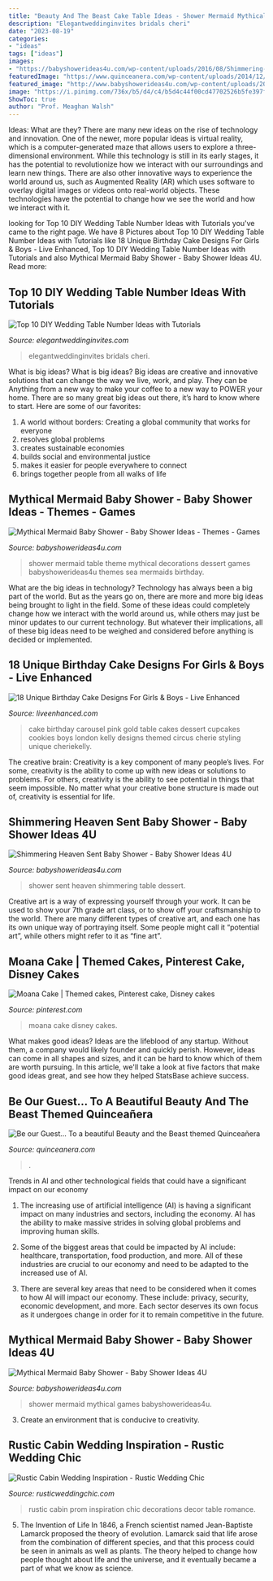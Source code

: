 ```yaml
---
title: "Beauty And The Beast Cake Table Ideas - Shower Mermaid Mythical Games Babyshowerideas4u"
description: "Elegantweddinginvites bridals cheri"
date: "2023-08-19"
categories:
- "ideas"
tags: ["ideas"]
images:
- "https://babyshowerideas4u.com/wp-content/uploads/2016/08/Shimmering-Heaven-Sent-Baby-Shower-Dessert-Table.jpg"
featuredImage: "https://www.quinceanera.com/wp-content/uploads/2014/12/e716febe24a4b630798a2285b3dee94e.jpg"
featured_image: "http://www.babyshowerideas4u.com/wp-content/uploads/2016/06/Mythical-Mermaid-Baby-Shower-Dessert-Table-600x806.jpg"
image: "https://i.pinimg.com/736x/b5/d4/c4/b5d4c44f00cd47702526b5fe397fcdca.jpg"
ShowToc: true
author: "Prof. Meaghan Walsh"
---
```



Ideas: What are they?
There are many new ideas on the rise of technology and innovation. One of the newer, more popular ideas is virtual reality, which is a computer-generated maze that allows users to explore a three-dimensional environment. While this technology is still in its early stages, it has the potential to revolutionize how we interact with our surroundings and learn new things. There are also other innovative ways to experience the world around us, such as Augmented Reality (AR) which uses software to overlay digital images or videos onto real-world objects. These technologies have the potential to change how we see the world and how we interact with it.

	

		
looking for Top 10 DIY Wedding Table Number Ideas with Tutorials you've came to the right page. We have 8 Pictures about Top 10 DIY Wedding Table Number Ideas with Tutorials like 18 Unique Birthday Cake Designs For Girls &amp; Boys - Live Enhanced, Top 10 DIY Wedding Table Number Ideas with Tutorials and also Mythical Mermaid Baby Shower - Baby Shower Ideas 4U. Read more:
		
    
## Top 10 DIY Wedding Table Number Ideas With Tutorials

<img loading=lazy src="https://www.elegantweddinginvites.com/wedding-blog/wp-content/uploads/2015/05/country-rustic-diy-wedding-table-number-ideas-with-trees.jpg" onerror="this.onerror=null;this.src='https://tse1.mm.bing.net/th?id=OIP.B22igV3x4jBx7hdWfUVu4AHaO0&amp;pid=15.1';" alt="Top 10 DIY Wedding Table Number Ideas with Tutorials">

_Source: elegantweddinginvites.com_

>elegantweddinginvites bridals cheri. 

	

What is big ideas?
What is big ideas? Big ideas are creative and innovative solutions that can change the way we live, work, and play. They can be Anything from a new way to make your coffee to a new way to POWER your home. There are so many great big ideas out there, it’s hard to know where to start. Here are some of our favorites: 
1. A world without borders: Creating a global community that works for everyone 
2. resolves global problems 
3. creates sustainable economies 
4. builds social and environmental justice  
5. makes it easier for people everywhere to connect 
6. brings together people from all walks of life 

    
## Mythical Mermaid Baby Shower - Baby Shower Ideas - Themes - Games

<img loading=lazy src="http://www.babyshowerideas4u.com/wp-content/uploads/2016/06/Mythical-Mermaid-Baby-Shower-Dessert-Table-600x806.jpg" onerror="this.onerror=null;this.src='https://tse2.mm.bing.net/th?id=OIP.Oqt6tzPdjkgE6ykNb-f7bQHaJ8&amp;pid=15.1';" alt="Mythical Mermaid Baby Shower - Baby Shower Ideas - Themes - Games">

_Source: babyshowerideas4u.com_

>shower mermaid table theme mythical decorations dessert games babyshowerideas4u themes sea mermaids birthday. 

	

What are the big ideas in technology?
Technology has always been a big part of the world. But as the years go on, there are more and more big ideas being brought to light in the field. Some of these ideas could completely change how we interact with the world around us, while others may just be minor updates to our current technology. But whatever their implications, all of these big ideas need to be weighed and considered before anything is decided or implemented.

    
## 18 Unique Birthday Cake Designs For Girls &amp; Boys - Live Enhanced

<img loading=lazy src="http://www.liveenhanced.com/wp-content/uploads/2018/02/Carousel-Cakes.jpg" onerror="this.onerror=null;this.src='https://tse2.mm.bing.net/th?id=OIP.6B0jarPkHSw6qY9rVt3FewHaH8&amp;pid=15.1';" alt="18 Unique Birthday Cake Designs For Girls &amp; Boys - Live Enhanced">

_Source: liveenhanced.com_

>cake birthday carousel pink gold table cakes dessert cupcakes cookies boys london kelly designs themed circus cherie styling unique cheriekelly. 

	

The creative brain:
Creativity is a key component of many people’s lives. For some, creativity is the ability to come up with new ideas or solutions to problems. For others, creativity is the ability to see potential in things that seem impossible. No matter what your creative bone structure is made out of, creativity is essential for life.

    
## Shimmering Heaven Sent Baby Shower - Baby Shower Ideas 4U

<img loading=lazy src="https://babyshowerideas4u.com/wp-content/uploads/2016/08/Shimmering-Heaven-Sent-Baby-Shower-Dessert-Table.jpg" onerror="this.onerror=null;this.src='https://tse2.mm.bing.net/th?id=OIP.6DRFHtIREw2QgjqPSknwcgHaJ3&amp;pid=15.1';" alt="Shimmering Heaven Sent Baby Shower - Baby Shower Ideas 4U">

_Source: babyshowerideas4u.com_

>shower sent heaven shimmering table dessert. 

	

Creative art is a way of expressing yourself through your work. It can be used to show your 7th grade art class, or to show off your craftsmanship to the world. There are many different types of creative art, and each one has its own unique way of portraying itself. Some people might call it “potential art”, while others might refer to it as “fine art”.

    
## Moana Cake | Themed Cakes, Pinterest Cake, Disney Cakes

<img loading=lazy src="https://i.pinimg.com/736x/b5/d4/c4/b5d4c44f00cd47702526b5fe397fcdca.jpg" onerror="this.onerror=null;this.src='https://tse2.mm.bing.net/th?id=OIP.aLg4N_xV0lyQI7qHypSh5AHaLH&amp;pid=15.1';" alt="Moana Cake | Themed cakes, Pinterest cake, Disney cakes">

_Source: pinterest.com_

>moana cake disney cakes. 

	

What makes good ideas?
Ideas are the lifeblood of any startup. Without them, a company would likely founder and quickly perish. However, ideas can come in all shapes and sizes, and it can be hard to know which of them are worth pursuing. In this article, we'll take a look at five factors that make good ideas great, and see how they helped StatsBase achieve success.

    
## Be Our Guest... To A Beautiful Beauty And The Beast Themed Quinceañera

<img loading=lazy src="https://www.quinceanera.com/wp-content/uploads/2014/12/e716febe24a4b630798a2285b3dee94e.jpg" onerror="this.onerror=null;this.src='https://tse1.mm.bing.net/th?id=OIP.MPrdQ_zPZzX6L3hJYjK4fAHaJ4&amp;pid=15.1';" alt="Be our Guest... To a beautiful Beauty and the Beast themed Quinceañera">

_Source: quinceanera.com_

>. 

	

Trends in AI and other technological fields that could have a significant impact on our economy
1. The increasing use of artificial intelligence (AI) is having a significant impact on many industries and sectors, including the economy. AI has the ability to make massive strides in solving global problems and improving human skills.
2. Some of the biggest areas that could be impacted by AI include: healthcare, transportation, food production, and more. All of these industries are crucial to our economy and need to be adapted to the increased use of AI.

3. There are several key areas that need to be considered when it comes to how AI will impact our economy. These include: privacy, security, economic development, and more. Each sector deserves its own focus as it undergoes change in order for it to remain competitive in the future.


    
## Mythical Mermaid Baby Shower - Baby Shower Ideas 4U

<img loading=lazy src="https://babyshowerideas4u.com/wp-content/uploads/2016/06/Mythical-Mermaid-Baby-Shower-Guest-Seating.jpg" onerror="this.onerror=null;this.src='https://tse2.mm.bing.net/th?id=OIP.OAEAXlPq3mFtBHPBhCIetgHaKP&amp;pid=15.1';" alt="Mythical Mermaid Baby Shower - Baby Shower Ideas 4U">

_Source: babyshowerideas4u.com_

>shower mermaid mythical games babyshowerideas4u. 

	

3. Create an environment that is conducive to creativity.

    
## Rustic Cabin Wedding Inspiration - Rustic Wedding Chic

<img loading=lazy src="http://rusticweddingchic.com/wp-content/uploads/2016/01/Sweetheart-Table-1.jpg" onerror="this.onerror=null;this.src='https://tse2.mm.bing.net/th?id=OIP.5Bab0itsaEtgnYcTKpKB2QHaLG&amp;pid=15.1';" alt="Rustic Cabin Wedding Inspiration - Rustic Wedding Chic">

_Source: rusticweddingchic.com_

>rustic cabin prom inspiration chic decorations decor table romance. 

	

5. The Invention of Life
In 1846, a French scientist named Jean-Baptiste Lamarck proposed the theory of evolution. Lamarck said that life arose from the combination of different species, and that this process could be seen in animals as well as plants. The theory helped to change how people thought about life and the universe, and it eventually became a part of what we know as science.


